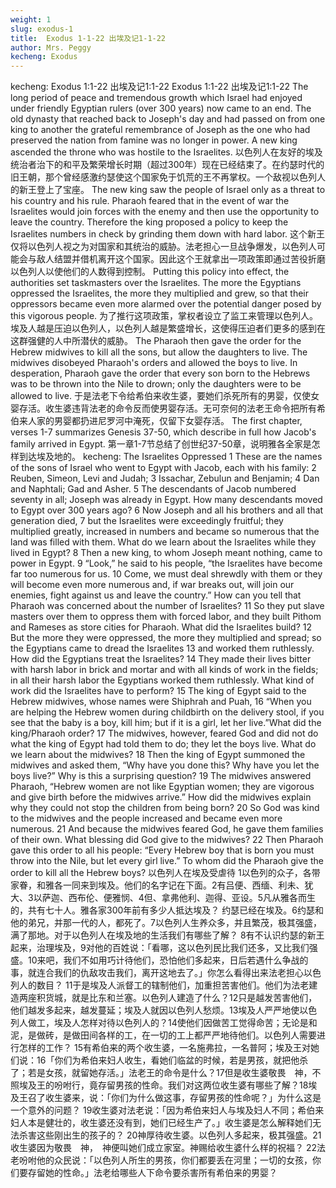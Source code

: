 ```yaml
---
weight: 1
slug: exodus-1
title:  Exodus 1-1-22 出埃及记1-1-22
author: Mrs. Peggy
kecheng: Exodus
---
```

kecheng: Exodus 1:1-22 出埃及记1:1-22
Exodus 1:1-22
出埃及记1:1-22
            The long period of peace and tremendous growth which Israel had enjoyed under friendly Egyptian rulers (over 300 years) now came to an end. The old dynasty that reached back to Joseph's day and had passed on from one king to another the grateful remembrance of Joseph as the one who had preserved the nation from famine was no longer in power. A new king ascended the throne who was hostile to the Israelites.
以色列人在友好的埃及统治者治下的和平及繁荣增长时期（超过300年）现在已经结束了。在约瑟时代的旧王朝，那个曾经感激约瑟使这个国家免于饥荒的王不再掌权。一个敌视以色列人的新王登上了宝座。
            The new king saw the people of Israel only as a threat to his country and his rule. Pharaoh feared that in the event of war the Israelites would join forces with the enemy and then use the opportunity to leave the country. Therefore the king proposed a policy to keep the Israelites numbers in check by grinding them down with hard labor.
这个新王仅将以色列人视之为对国家和其统治的威胁。法老担心一旦战争爆发，以色列人可能会与敌人结盟并借机离开这个国家。因此这个王就拿出一项政策即通过苦役折磨以色列人以使他们的人数得到控制。
            Putting this policy into effect, the authorities set taskmasters over the Israelites. The more the Egyptians oppressed the Israelites, the more they multiplied and grew, so that their oppressors became even more alarmed over the potential danger posed by this vigorous people.
为了推行这项政策，掌权者设立了监工来管理以色列人。埃及人越是压迫以色列人，以色列人越是繁盛增长，这使得压迫者们更多的感到在这群强健的人中所潜伏的威胁。
            The Pharaoh then gave the order for the Hebrew midwives to kill all the sons, but allow the daughters to live. The midwives disobeyed Pharaoh's orders and allowed the boys to live. In desperation, Pharaoh gave the order that every son born to the Hebrews was to be thrown into the Nile to drown; only the daughters were to be allowed to live.
于是法老下令给希伯来收生婆，要她们杀死所有的男婴，仅使女婴存活。收生婆违背法老的命令反而使男婴存活。无可奈何的法老王命令把所有希伯来人家的男婴都扔进尼罗河中淹死，仅留下女婴存活。
            The first chapter, verses 1-7  summarizes Genesis 37-50, which describe in full how Jacob's family arrived in Egypt.
第一章1-7节总结了创世纪37-50章，说明雅各全家是怎样到达埃及地的。
kecheng: The Israelites Oppressed
    1 These are the names of the sons of Israel who went to Egypt with Jacob, each with his family: 2 Reuben, Simeon, Levi and Judah; 3 Issachar, Zebulun and Benjamin; 4 Dan and Naphtali; Gad and Asher. 5 The descendants of Jacob numbered seventy in all; Joseph was already in Egypt. How many descendants moved to Egypt over 300 years ago?
   6 Now Joseph and all his brothers and all that generation died, 7 but the Israelites were exceedingly fruitful; they multiplied greatly, increased in numbers and became so numerous that the land was filled with them.  What do we learn about the Israelites while they lived in Egypt?
   8 Then a new king, to whom Joseph meant nothing, came to power in Egypt. 9 “Look,” he said to his people, “the Israelites have become far too numerous for us. 10 Come, we must deal shrewdly with them or they will become even more numerous and, if war breaks out, will join our enemies, fight against us and leave the country.” How can you tell that Pharaoh was concerned about the number of Israelites?
   11 So they put slave masters over them to oppress them with forced labor, and they built Pithom and Rameses as store cities for Pharaoh. What did the Israelites build? 12 But the more they were oppressed, the more they multiplied and spread; so the Egyptians came to dread the Israelites 13 and worked them ruthlessly. How did the Egyptians treat the Israelites? 14 They made their lives bitter with harsh labor in brick and mortar and with all kinds of work in the fields; in all their harsh labor the Egyptians worked them ruthlessly. What kind of work did the Israelites have to perform?
   15 The king of Egypt said to the Hebrew midwives, whose names were Shiphrah and Puah, 16 “When you are helping the Hebrew women during childbirth on the delivery stool, if you see that the baby is a boy, kill him; but if it is a girl, let her live.”What did the king/Pharaoh order? 17 The midwives, however, feared God and did not do what the king of Egypt had told them to do; they let the boys live. What do we learn about the midwives? 18 Then the king of Egypt summoned the midwives and asked them, “Why have you done this? Why have you let the boys live?” Why is this a surprising question?
   19 The midwives answered Pharaoh, “Hebrew women are not like Egyptian women; they are vigorous and give birth before the midwives arrive.” How did the midwives explain why they could not stop the children from being born?
   20 So God was kind to the midwives and the people increased and became even more numerous. 21 And because the midwives feared God, he gave them families of their own. What blessing did God give to the midwives?
   22 Then Pharaoh gave this order to all his people: “Every Hebrew boy that is born you must throw into the Nile, but let every girl live.” To whom did the Pharaoh give the order to kill all the Hebrew boys?
以色列人在埃及受虐待
1以色列的众子，各带家眷，和雅各一同来到埃及。他们的名字记在下面。2有吕便、西缅、利未、犹大、3以萨迦、西布伦、便雅悯、4但、拿弗他利、迦得、亚设。5凡从雅各而生的，共有七十人。雅各家300年前有多少人抵达埃及？
约瑟已经在埃及。6约瑟和他的弟兄，并那一代的人，都死了。7以色列人生养众多，并且繁茂，极其强盛，满了那地。对于以色列人在埃及地的生活我们有哪些了解？
8有不认识约瑟的新王起来，治理埃及，9对他的百姓说：「看哪，这以色列民比我们还多，又比我们强盛。10来吧，我们不如用巧计待他们，恐怕他们多起来，日后若遇什么争战的事，就连合我们的仇敌攻击我们，离开这地去了。」你怎么看得出来法老担心以色列人的数目？
11于是埃及人派督工的辖制他们，加重担苦害他们。他们为法老建造两座积货城，就是比东和兰塞。以色列人建造了什么？12只是越发苦害他们，他们越发多起来，越发蔓延；埃及人就因以色列人愁烦。13埃及人严严地使以色列人做工，埃及人怎样对待以色列人的？14使他们因做苦工觉得命苦；无论是和泥，是做砖，是做田间各样的工，在一切的工上都严严地待他们。以色列人需要进行怎样的工作？
15有希伯来的两个收生婆，一名施弗拉，一名普阿；埃及王对她们说：16「你们为希伯来妇人收生，看她们临盆的时候，若是男孩，就把他杀了；若是女孩，就留她存活。」法老王的命令是什么？17但是收生婆敬畏　神，不照埃及王的吩咐行，竟存留男孩的性命。我们对这两位收生婆有哪些了解？18埃及王召了收生婆来，说：「你们为什么做这事，存留男孩的性命呢？」为什么这是一个意外的问题？
19收生婆对法老说：「因为希伯来妇人与埃及妇人不同；希伯来妇人本是健壮的，收生婆还没有到，她们已经生产了。」收生婆是怎么解释她们无法杀害这些刚出生的孩子的？
20神厚待收生婆。以色列人多起来，极其强盛。21收生婆因为敬畏　神，　神便叫她们成立家室。神赐给收生婆什么样的祝福？
22法老吩咐他的众民说：「以色列人所生的男孩，你们都要丢在河里；一切的女孩，你们要存留她的性命。」法老给哪些人下命令要杀害所有希伯来的男婴？
